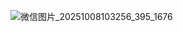 ![微信图片_20251008103256_395_1676](https://dongshan-markdown-image.oss-cn-beijing.aliyuncs.com/%E5%AD%A6%E4%BC%9A%E9%80%89%E6%8B%A9%E5%B9%B6%E8%A7%84%E8%8C%83%E4%BD%BF%E7%94%A8Licence.jpg)